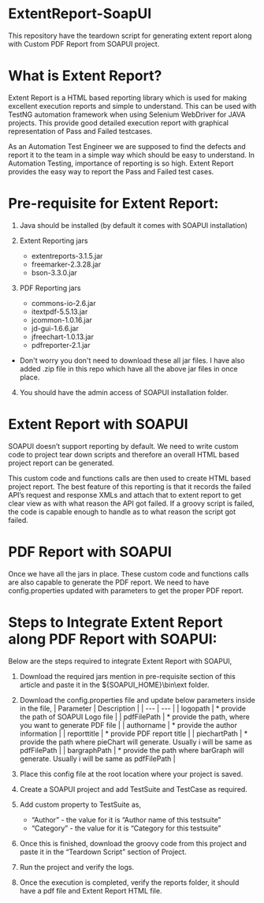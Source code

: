 # ExtentReport-SoapUI
This repository have the teardown script for generating extent report along with Custom PDF Report from SOAPUI project.

# What is Extent Report?
Extent Report is a HTML based reporting library which is used for making excellent execution reports and simple to understand. This can be used with TestNG automation framework when using Selenium WebDriver for JAVA projects. This provide good detailed execution report with graphical representation of Pass and Failed testcases.

As an Automation Test Engineer we are supposed to find the defects and report it to the team in a simple way which should be easy to understand. In Automation Testing, importance of reporting is so high. Extent Report provides the easy way to report the Pass and Failed test cases.

# Pre-requisite for Extent Report:
1.  Java should be installed (by default it comes with SOAPUI installation)

2.  Extent Reporting jars
	-	extentreports-3.1.5.jar
	-	freemarker-2.3.28.jar
	-	bson-3.3.0.jar

3.  PDF Reporting jars
	-	commons-io-2.6.jar
	-	itextpdf-5.5.13.jar
	-	jcommon-1.0.16.jar
	-	jd-gui-1.6.6.jar
	-	jfreechart-1.0.13.jar
	-	pdfreporter-2.1.jar

* Don't worry you don't need to download these all jar files. I have also added .zip file in this repo which have all the above jar files in once place.

4.  You should have the admin access of SOAPUI installation folder.

# Extent Report with SOAPUI
SOAPUI doesn’t support reporting by default. We need to write custom code to project tear down scripts and therefore an overall HTML based project report can be generated.

This custom code and functions calls are then used to create HTML based project report. The best feature of this reporting is that it records the failed API’s request and response XMLs and attach that to extent report to get clear view as with what reason the API got failed. If a groovy script is failed, the code is capable enough to handle as to what reason the script got failed.

# PDF Report with SOAPUI
Once we have all the jars in place. These custom code and functions calls are also capable to generate the PDF report. We need to have config.properties updated with parameters to get the proper PDF report.

# Steps to Integrate Extent Report along PDF Report with SOAPUI:
Below are the steps required to integrate Extent Report with SOAPUI,

1.	Download the required jars mention in pre-requisite section of this article and paste it in the ${SOAPUI_HOME}\bin\ext folder.
2.	Download the config.properties file and update below parameters inside in the file,
	| Parameter | Description |
	| --- | --- |
	| logopath | * provide the path of SOAPUI Logo file |
	| pdfFilePath | * provide the path, where you want to generate PDF file |
	| authorname | * provide the author information |
	| reporttitle | * provide PDF report title |
	| piechartPath | * provide the path where pieChart will generate. Usually i will be same as pdfFilePath |
	| bargraphPath | * provide the path where barGraph will generate. Usually i will be same as pdfFilePath |
	
3.	Place this config file at the root location where your project is saved.
4.	Create a SOAPUI project and add TestSuite and TestCase as required.
5.	Add custom property to TestSuite as,
	-	“Author” - the value for it is “Author name of this testsuite”
	-	“Category” - the value for it is “Category for this testsuite”
6.	Once this is finished, download the groovy code from this project and paste it in the “Teardown Script” section of Project.
7.	Run the project and verify the logs.
8. 	Once the execution is completed, verify the reports folder, it should have a pdf file and Extent Report HTML file.

